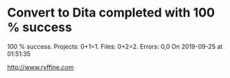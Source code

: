 # Convert to Dita  completed with 100 % success

100 % success. Projects: 0+1=1.  Files: 0+2=2. Errors: 0,0  On 2019-09-25 at 01:51:35





http://www.ryffine.com
